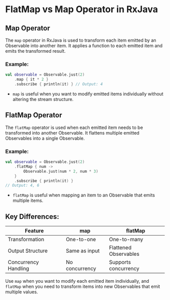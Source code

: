 # FlatMap vs Map Operator in RxJava

## Map Operator
The `map` operator in RxJava is used to transform each item emitted by an Observable into another item. It applies a function to each emitted item and emits the transformed result.

### Example:
```kotlin
val observable = Observable.just(2)
    .map { it * 2 }
    .subscribe { println(it) } // Output: 4
```
- `map` is useful when you want to modify emitted items individually without altering the stream structure.

## FlatMap Operator
The `flatMap` operator is used when each emitted item needs to be transformed into another Observable. It flattens multiple emitted Observables into a single Observable.

### Example:
```kotlin
val observable = Observable.just(2)
    .flatMap { num ->
        Observable.just(num * 2, num * 3)
    }
    .subscribe { println(it) } 
// Output: 4, 6
```
- `flatMap` is useful when mapping an item to an Observable that emits multiple items.

## Key Differences:
| Feature  | map | flatMap |
|----------|-----|---------|
| Transformation | One-to-one | One-to-many |
| Output Structure | Same as input | Flattened Observables |
| Concurrency Handling | No concurrency | Supports concurrency |

Use `map` when you want to modify each emitted item individually, and `flatMap` when you need to transform items into new Observables that emit multiple values.
